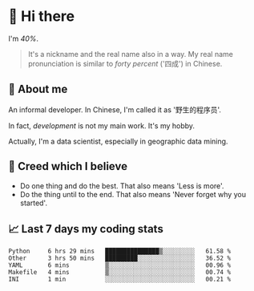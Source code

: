 # 👋 Hi there

I'm *40%*.

> It's a nickname and the real name also in a way.
> My real name pronunciation is similar to *forty percent* ('四成') in Chinese.

## :speech_balloon: About me

An informal developer. In Chinese, I'm called it as '野生的程序员'.

In fact, _development_ is not my main work. It's my hobby.

Actually, I'm a data scientist, especially in geographic data mining.

## :see_no_evil: Creed which I believe

- Do one thing and do the best. That also means 'Less is more'.
- Do the thing until to the end. That also means 'Never forget why you started'.

## :chart_with_upwards_trend: Last 7 days my coding stats

<!--START_SECTION:waka-->

```text
Python     6 hrs 29 mins   ███████████████▒░░░░░░░░░   61.58 %
Other      3 hrs 50 mins   █████████░░░░░░░░░░░░░░░░   36.52 %
YAML       6 mins          ▒░░░░░░░░░░░░░░░░░░░░░░░░   00.96 %
Makefile   4 mins          ▒░░░░░░░░░░░░░░░░░░░░░░░░   00.74 %
INI        1 min           ░░░░░░░░░░░░░░░░░░░░░░░░░   00.21 %
```

<!--END_SECTION:waka-->
